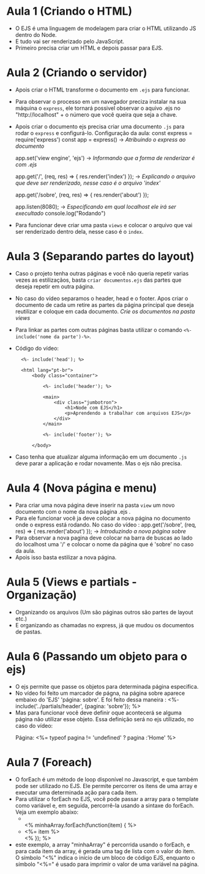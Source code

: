 # Aula 1 (Criando o HTML)

- O EJS é uma linguagem de modelagem para criar o HTML utilizando JS dentro do Node.
- E tudo vai ser renderizado pelo JavaScript.
- Primeiro precisa criar um HTML e depois passar para EJS.
# Aula 2 (Criando o servidor)

- Apois criar o HTML transforme o documento em `.ejs` para funcionar.
- Para observar o processo em um navegador preciza instalar na sua máquina o `express`, ele tornará possivel observar o aquivo .ejs no "http://localhost" + o número que você queira que seja a chave.
- Apois criar o documento ejs precisa criar uma documento `.js` para rodar o `express` e configurá-lo. Configuração da aula:
    const express = require('express')
    const app = express() -> _Atribuindo o express ao documento_

    app.set('view engine', 'ejs') -> _Informando que a forma de renderizar é com .ejs_

    app.get('/', (req, res) => {
        res.render('index')
    }); -> _Explicando o arquivo que deve ser renderizado, nesse caso é o arquivo 'index'_

    app.get('/sobre', (req, res) => {
        res.render('about')
    });

    app.listen(8080); -> _Especificando em qual localhost ele irá ser execultado_
    console.log("Rodando") 
- Para funcionar deve criar uma pasta `views` e colocar o arquivo que vai ser renderizado dentro dela, nesse caso é o `index`.
# Aula 3 (Separando partes do layout)

- Caso o projeto tenha outras páginas e você não queria repetir varias vezes as estilizaçãos, basta `criar documentos.ejs` das partes que deseja repetir em outra página.
- No caso do vídeo separamos o header, head e o footer. Apos criar o documento de cada um retire as partes da página principal que deseja reutilizar e coloque em cada documento. _Crie os documentos na pasta views_
- Para linkar as partes com outras páginas basta utilizar o comando `<%- include('nome da parte')-%>`.
- Código do vídeo:
    <!DOCTYPE html>

        <%- include('head'); %>
        
        <html lang="pt-br">
            <body class="container">

                <%- include('header'); %>

                <main>
                    <div class="jumbotron">
                        <h1>Node com EJS</h1>
                        <p>Aprendendo a trabalhar com arquivos EJS</p>
                    </div>
                </main>           

                <%- include('footer'); %>

            </body>
    </html>
- Caso tenha que atualizar alguma informação em um documento `.js` deve parar a aplicação e rodar novamente. Mas o ejs não precisa.
# Aula 4 (Nova página e menu)

- Para criar uma nova página deve inserir na pasta `view` um novo documento com o nome da nova página .ejs .
- Para ele funcionar você ja deve colocar a nova página no documento onde o express está rodando. No caso do vídeo :
    app.get('/sobre', (req, res) => {
    res.render('about')
    }); -> _Introduzindo a nova página sobre_
- Para observar a nova pagina deve colocar na barra de buscas ao lado do localhost uma '/' e colocar o nome da página que é 'sobre' no caso da aula.
- Apois isso basta estilizar a nova página.
# Aula 5 (Views e partials - Organização)

- Organizando os arquivos (Um são páginas outros são partes de layout etc.)
- E organizando as chamadas no express, já que mudou os documentos de pastas.
# Aula 6 (Passando um objeto para o ejs)

- O ejs permite que passe os objetos para determinada página especifica.
- No vídeo foi feito um marcador de págna, na página sobre aparece embaixo do 'EJS' 'página: sobre'. E foi feito dessa maneira :
    <%- include('../partials/header', {pagina: 'sobre'}); %>
- Mas para funcionar você deve definir oque acontecerá se alguma página não utilizar esse objeto. Essa definição será no ejs utilizado, no caso do vídeo:
    <p>Página: <%= typeof pagina != 'undefined' ? pagina :'Home' %></p> 
# Aula 7 (Foreach)

- O forEach é um método de loop disponível no Javascript, e que também pode ser utilizado no EJS. Ele permite percorrer os itens de uma array e executar uma determinada ação para cada item.
- Para utilizar o forEach no EJS, você pode passar a array para o template como variável e, em seguida, percorrê-la usando a sintaxe do forEach. Veja um exemplo abaixo:
    * <ul>
  <% minhaArray.forEach(function(item) { %>
    <li><%= item %></li>
  <% }); %>
    </ul>
- este exemplo, a array "minhaArray" é percorrida usando o forEach, e para cada item da array, é gerada uma tag de lista com o valor do item. O símbolo "<%" indica o início de um bloco de código EJS, enquanto o símbolo "<%=" é usado para imprimir o valor de uma variável na página.